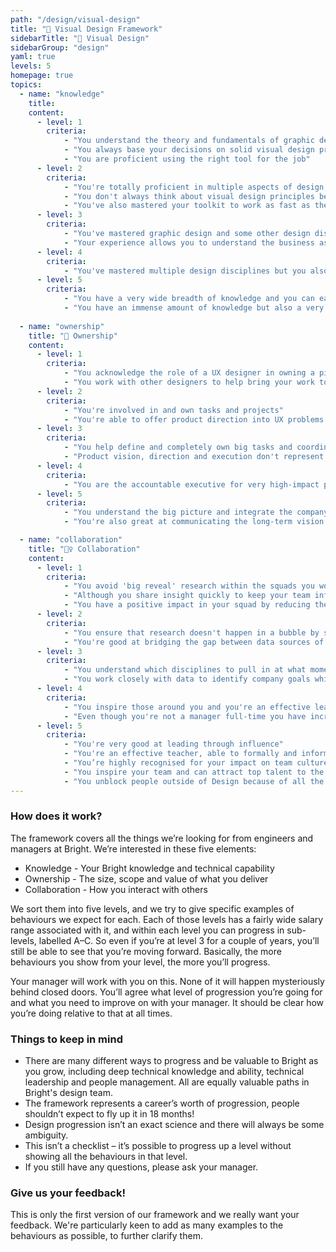 ```yaml
---
path: "/design/visual-design"
title: "🎨 Visual Design Framework"
sidebarTitle: "🎨 Visual Design"
sidebarGroup: "design"
yaml: true
levels: 5
homepage: true
topics:
  - name: "knowledge"
    title:
    content:
      - level: 1
        criteria:
            - "You understand the theory and fundamentals of graphic design (layout, type, colour, iconography) and how to put them into practice"
            - "You always base your decisions on solid visual design principles"
            - "You are proficient using the right tool for the job"
      - level: 2
        criteria:
            - "You're totally proficient in multiple aspects of design, which allows you to easily move from print design to motion design in a split second"
            - "You don't always think about visual design principles because they come to you naturally without even thinking about it anymore"
            - "You've also mastered your toolkit to work as fast as the tools allow, you know all the shortcuts, you install plugins to work more efficiently and you know what's new on every single release of the tools you use"
      - level: 3
        criteria:
            - "You've mastered graphic design and some other design disciplines"
            - "Your experience allows you to understand the business as a whole and identify proactively where can your impact be bigger"
      - level: 4
        criteria:
            - "You've mastered multiple design disciplines but you also know who the experts are and are able to delegate accordingly"
      - level: 5
        criteria:
            - "You have a very wide breadth of knowledge and you can easily switch context and pick up on new concepts"
            - "You have an immense amount of knowledge but also a very high-level understanding about how your function intersects with the rest of the company and business"
            
  - name: "ownership"
    title: "🔑 Ownership"
    content:
      - level: 1
        criteria:
            - "You acknowledge the role of a UX designer in owning a piece of work from end to end, and communicate clearly with Bas, developers and designers in supporting you to achieve this"
            - "You work with other designers to help bring your work to the highest quality level, and whenever you need help you ask for it in a timely manner"
      - level: 2
        criteria:
            - "You're involved in and own tasks and projects"
            - "You're able to offer product direction into UX problems helping creating the perfect and easy to use product"
      - level: 3
        criteria:
            - "You help define and completely own big tasks and coordinate well with others to get them done"
            - "Product vision, direction and execution don't represent a challenge to you anymore, and people just come to you knowing you'll have thought the knowledge and feedback at hand to advise with accuracy and confidence on the correct solutions"
      - level: 4
        criteria:
            - "You are the accountable executive for very high-impact projects, things like a product or brand transformation and vision-setting can be left in your hands with confidence"
      - level: 5
        criteria:
            - "You understand the big picture and integrate the company goals into User research"
            - "You're also great at communicating the long-term vision & mission for the company"

  - name: "collaboration"
    title: "👯‍♀️ Collaboration"
    content:
      - level: 1
        criteria:
            - "You avoid 'big reveal' research within the squads you work with by involving other disciplines at every step"
            - "Although you share insight quickly to keep your team informed, you're mindful of the limitations of the research you've run, from the biases and the assumptions that were made"
            - "You have a positive impact in your squad by reducing the uncertainty around decision-making"
      - level: 2
        criteria:
            - "You ensure that research doesn't happen in a bubble by sharing and working with other teams across the company"
            - "You're good at bridging the gap between data sources of insight so we can understand the people, their motivations and the context behind behaviours with the product"
      - level: 3
        criteria:
            - "You understand which disciplines to pull in at what moment to progress projects so we can learn quickly in a way that's robust and as unbiased as possible – which doesn't necessarily involve user research"
            - "You work closely with data to identify company goals whilst solving the right customer problems in the right way"
      - level: 4
        criteria:
            - "You inspire those around you and you're an effective leader of our culture and strategy"
            - "Even though you're not a manager full-time you have incredibly strong leadership and coaching abilities"
      - level: 5
        criteria:
            - "You're very good at leading through influence"
            - "You're an effective teacher, able to formally and informally teach those around you"
            - "You’re highly recognised for your impact on team culture and people want to work with you"
            - "You inspire your team and can attract top talent to the organisation"
            - "You unblock people outside of Design because of all the context and willingness you carry with you"
---
```


### How does it work?
The framework covers all the things we’re looking for from engineers and managers at Bright.
We’re interested in these five elements:
- Knowledge - Your Bright knowledge and technical capability
- Ownership - The size, scope and value of what you deliver
- Collaboration - How you interact with others

We sort them into five levels, and we try to give specific examples of behaviours we expect for each. Each of those levels has a fairly wide salary range associated with it, and within each level you can progress in sub-levels, labelled A–C. So even if you’re at level 3 for a couple of years, you’ll still be able to see that you’re moving forward. Basically, the more behaviours you show from your level, the more you’ll progress.

Your manager will work with you on this. None of it will happen mysteriously behind closed doors. You’ll agree what level of progression you’re going for and what you need to improve on with your manager. It should be clear how you’re doing relative to that at all times.

### Things to keep in mind
- There are many different ways to progress and be valuable to Bright as you grow, including deep technical knowledge and ability, technical leadership and people management. All are equally valuable paths in Bright's design team.
- The framework represents a career’s worth of progression, people shouldn’t expect to fly up it in 18 months!
- Design progression isn’t an exact science and there will always be some ambiguity.
- This isn’t a checklist – it’s possible to progress up a level without showing all the behaviours in that level.
- If you still have any questions, please ask your manager.

### Give us your feedback!
This is only the first version of our framework and we really want your feedback.
We're particularly keen to add as many examples to the behaviours as possible, to further clarify them.